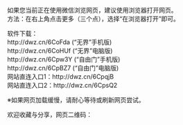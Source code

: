 <p>如果您当前正在使用微信浏览网页，建议使用浏览器打开网页。</br>
方法：在右上角点击更多（三个点），选择“在浏览器打开”即可。</p>
<p>软件下载：
</br><a>http://dwz.cn/6CoFda</a> (“无界”手机版)
</br><a>http://dwz.cn/6CoHUf</a> (“无界”电脑版)
</br><a>http://dwz.cn/6Cpw3Y</a> (“自由门”手机版)
</br><a>http://dwz.cn/6CpBZ7</a> (“自由门”电脑版)
</br>网站直连入口1：<a>http://dwz.cn/6CpqjB</a></br>网站直连入口2：<a>http://dwz.cn/6CpsQ2</a>
</p>
<p>※如果网页加载缓慢，请耐心等待或刷新网页尝试。</p>
<p>
  欢迎收藏与分享，网页二维码：</br>
<img src="http://pan.baidu.com/share/qrcode?w=200&h=200&url=https://github.com/shortpathway/open" alt="">
</p>

